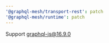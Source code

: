 ```yaml
---
'@graphql-mesh/transport-rest': patch
'@graphql-mesh/runtime': patch
---
```


Support graphql-js@16.9.0
